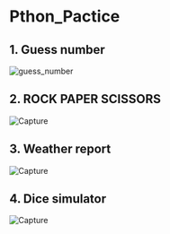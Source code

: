
# Pthon_Pactice

## 1. Guess number
   ![guess_number](https://user-images.githubusercontent.com/65603485/114981524-c5cbdc00-9eab-11eb-90fa-ddb022e28dea.PNG)

## 2. ROCK PAPER SCISSORS
   ![Capture](https://user-images.githubusercontent.com/65603485/115119745-9b6f4100-9fc7-11eb-88b0-fa53f9879531.PNG)

## 3.  Weather report
   ![Capture](https://user-images.githubusercontent.com/65603485/115428593-2cd8f000-a220-11eb-91b9-69fa7e04218c.PNG)

## 4. Dice simulator
   ![Capture](https://user-images.githubusercontent.com/65603485/116719968-497fdf80-a9f9-11eb-82d9-24af43ee9326.PNG)

